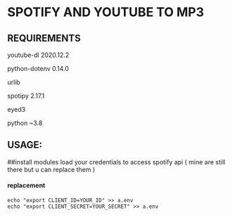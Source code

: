 # SPOTIFY AND YOUTUBE TO MP3

## REQUIREMENTS

youtube-dl                2020.12.2

python-dotenv             0.14.0

urlib

spotipy                   2.17.1

eyed3

python ~3.8

## USAGE:

##install modules
load your credentials to access spotify api ( mine are still there but u can replace them )
#### replacement
	echo "export CLIENT_ID=YOUR_ID" >> a.env
	echo "export CLIENT_SECRET=YOUR_SECRET" >> a.env
